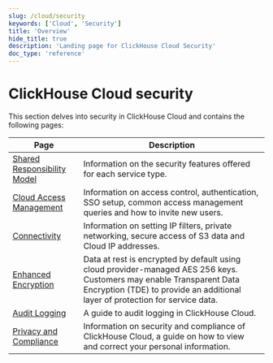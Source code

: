 ```yaml
---
slug: /cloud/security
keywords: ['Cloud', 'Security']
title: 'Overview'
hide_title: true
description: 'Landing page for ClickHouse Cloud Security'
doc_type: 'reference'
---
```


# ClickHouse Cloud security

This section delves into security in ClickHouse Cloud and contains the following pages:

| Page                                                          | Description                                                                                                                                                                                           |
|---------------------------------------------------------------|-------------------------------------------------------------------------------------------------------------------------------------------------------------------------------------------------------|
| [Shared Responsibility Model](shared-responsibility-model.md) | Information on the security features offered for each service type.                                                                                                                                   |
| [Cloud Access Management](cloud-access-management/index.md)   | Information on access control, authentication, SSO setup, common access management queries and how to invite new users.                                                                               |
| [Connectivity](connectivity-overview.md)                      | Information on setting IP filters, private networking, secure access of S3 data and Cloud IP addresses.                                                                                               |
| [Enhanced Encryption](cmek.md)                                | Data at rest is encrypted by default using cloud provider-managed AES 256 keys. Customers may enable Transparent Data Encryption (TDE) to provide an additional layer of protection for service data. |
| [Audit Logging](audit-logging.md)                             | A guide to audit logging in ClickHouse Cloud.                                                                                                                                                         |
| [Privacy and Compliance](privacy-compliance-overview.md)      | Information on security and compliance of ClickHouse Cloud, a guide on how to view and correct your personal information.                                                                             |
